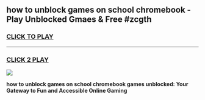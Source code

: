 
## how to unblock games on school chromebook - Play Unblocked Gmaes & Free #zcgth
<h3>
<a href="https://premium.freeplayer.one?title=how_to_unblock_games_on_school_chromebook&ref=03M">CLICK TO PLAY</a></h3>
<hr>

<h3>
<a href="https://premium.freeplayer.one?title=how_to_unblock_games_on_school_chromebook&ref=03M">CLICK 2 PLAY</a>
  
</h3>

<a href="https://premium.freeplayer.one?title=how_to_unblock_games_on_school_chromebook&ref=03M"><img src="https://clearcache.store/games.png"></a>


**how to unblock games on school chromebook games unblocked: Your Gateway to Fun and Accessible Online Gaming**
